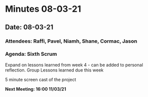 # Minutes 08-03-21

## Date: 08-03-21

### Attendees: Raffi, Pavel, Niamh, Shane, Cormac, Jason

### Agenda: Sixth Scrum

Expand on lessons learned from week 4 - can be added to personal reflection. Group Lessons learned due this week

5 minute screen cast of the project

**Next Meeting: 16:00 11/03/21**
